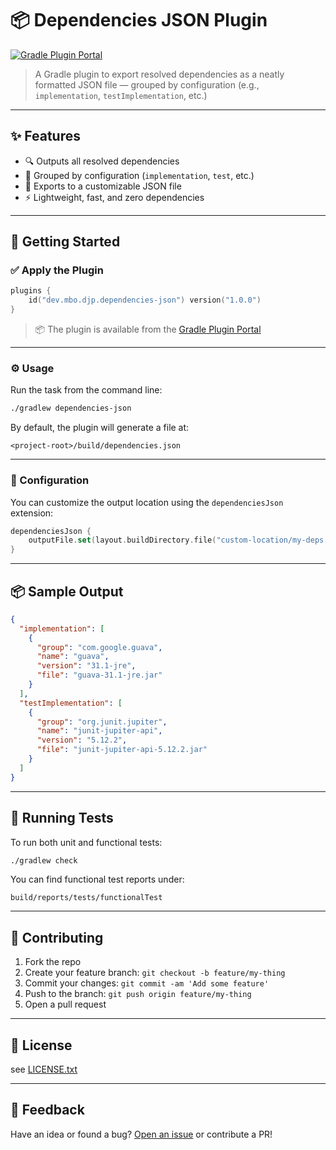 # 📦 Dependencies JSON Plugin

[![Gradle Plugin Portal](https://img.shields.io/gradle-plugin-portal/v/dev.mbo.djp.dependencies-json)](https://plugins.gradle.org/plugin/dev.mbo.djp.dependencies-json)

> A Gradle plugin to export resolved dependencies as a neatly formatted JSON file — grouped by configuration (e.g., `implementation`, `testImplementation`, etc.)

---

## ✨ Features

- 🔍 Outputs all resolved dependencies
- 📄 Grouped by configuration (`implementation`, `test`, etc.)
- 💾 Exports to a customizable JSON file
- ⚡ Lightweight, fast, and zero dependencies

---

## 🚀 Getting Started

### ✅ Apply the Plugin

```kotlin
plugins {
    id("dev.mbo.djp.dependencies-json") version("1.0.0")
}
```

> 📦 The plugin is available from the [Gradle Plugin Portal](https://plugins.gradle.org/plugin/dev.mbo.djp.dependencies-json)

---

### ⚙️ Usage

Run the task from the command line:

```bash
./gradlew dependencies-json
```

By default, the plugin will generate a file at:

```
<project-root>/build/dependencies.json
```

---

### 🧩 Configuration

You can customize the output location using the `dependenciesJson` extension:

```kotlin
dependenciesJson {
    outputFile.set(layout.buildDirectory.file("custom-location/my-deps.json"))
}
```

---

## 📦 Sample Output

```json
{
  "implementation": [
    {
      "group": "com.google.guava",
      "name": "guava",
      "version": "31.1-jre",
      "file": "guava-31.1-jre.jar"
    }
  ],
  "testImplementation": [
    {
      "group": "org.junit.jupiter",
      "name": "junit-jupiter-api",
      "version": "5.12.2",
      "file": "junit-jupiter-api-5.12.2.jar"
    }
  ]
}
```

---

## 🧪 Running Tests

To run both unit and functional tests:

```bash
./gradlew check
```

You can find functional test reports under:

```
build/reports/tests/functionalTest
```

---

## 🙌 Contributing

1. Fork the repo
2. Create your feature branch: `git checkout -b feature/my-thing`
3. Commit your changes: `git commit -am 'Add some feature'`
4. Push to the branch: `git push origin feature/my-thing`
5. Open a pull request

---

## 📄 License

see [LICENSE.txt](LICENSE.txt)

---

## 💬 Feedback

Have an idea or found a bug? [Open an issue](https://github.com/mbogner/dependencies-json-plugin/issues) or contribute a PR!
